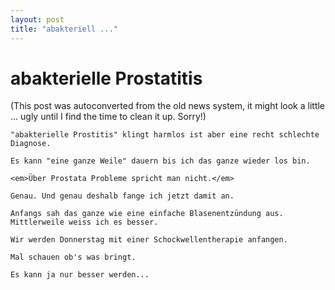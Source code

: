 ```yaml
---
layout: post
title: "abakteriell ..."
---
```

<h1>abakterielle Prostatitis</h1>
(This post was autoconverted from the old news system,
it might look a little ... ugly until I find the time
to clean it up.
Sorry!)

    "abakterielle Prostitis" klingt harmlos ist aber eine recht schlechte Diagnose.
    
    Es kann "eine ganze Weile" dauern bis ich das ganze wieder los bin.
    
    <em>Über Prostata Probleme spricht man nicht.</em>
    
    Genau. Und genau deshalb fange ich jetzt damit an.
    
    Anfangs sah das ganze wie eine einfache Blasenentzündung aus.
    Mittlerweile weiss ich es besser.
    
    Wir werden Donnerstag mit einer Schockwellentherapie anfangen.
    
    Mal schauen ob's was bringt.
    
    Es kann ja nur besser werden...
    


